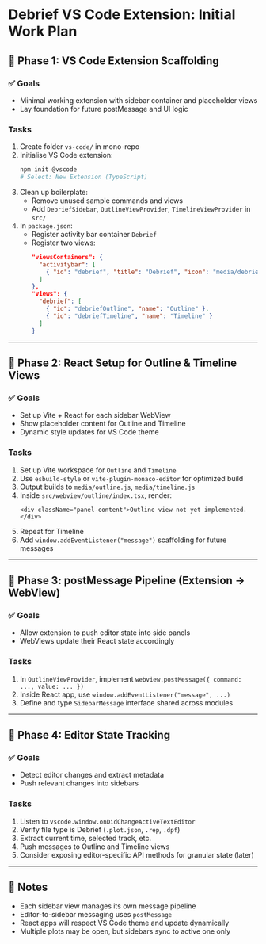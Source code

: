 # Debrief VS Code Extension: Initial Work Plan

## 🧱 Phase 1: VS Code Extension Scaffolding

### ✅ Goals
- Minimal working extension with sidebar container and placeholder views
- Lay foundation for future postMessage and UI logic

### Tasks
1. Create folder `vs-code/` in mono-repo
2. Initialise VS Code extension:
   ```bash
   npm init @vscode
   # Select: New Extension (TypeScript)
   ```
3. Clean up boilerplate:
   - Remove unused sample commands and views
   - Add `DebriefSidebar`, `OutlineViewProvider`, `TimelineViewProvider` in `src/`
4. In `package.json`:
   - Register activity bar container `Debrief`
   - Register two views:
     ```json
     "viewsContainers": {
       "activitybar": [
         { "id": "debrief", "title": "Debrief", "icon": "media/debrief-icon.svg" }
       ]
     },
     "views": {
       "debrief": [
         { "id": "debriefOutline", "name": "Outline" },
         { "id": "debriefTimeline", "name": "Timeline" }
       ]
     }
     ```

---

## 🧭 Phase 2: React Setup for Outline & Timeline Views

### ✅ Goals
- Set up Vite + React for each sidebar WebView
- Show placeholder content for Outline and Timeline
- Dynamic style updates for VS Code theme

### Tasks
1. Set up Vite workspace for `Outline` and `Timeline`
2. Use `esbuild-style` or `vite-plugin-monaco-editor` for optimized build
3. Output builds to `media/outline.js`, `media/timeline.js`
4. Inside `src/webview/outline/index.tsx`, render:
   ```tsx
   <div className="panel-content">Outline view not yet implemented.</div>
   ```
5. Repeat for Timeline
6. Add `window.addEventListener("message")` scaffolding for future messages

---

## 📡 Phase 3: postMessage Pipeline (Extension → WebView)

### ✅ Goals
- Allow extension to push editor state into side panels
- WebViews update their React state accordingly

### Tasks
1. In `OutlineViewProvider`, implement `webview.postMessage({ command: ..., value: ... })`
2. Inside React app, use `window.addEventListener("message", ...)`
3. Define and type `SidebarMessage` interface shared across modules

---

## 🧠 Phase 4: Editor State Tracking

### ✅ Goals
- Detect editor changes and extract metadata
- Push relevant changes into sidebars

### Tasks
1. Listen to `vscode.window.onDidChangeActiveTextEditor`
2. Verify file type is Debrief (`.plot.json`, `.rep`, `.dpf`)
3. Extract current time, selected track, etc.
4. Push messages to Outline and Timeline views
5. Consider exposing editor-specific API methods for granular state (later)

---

## 📌 Notes
- Each sidebar view manages its own message pipeline
- Editor-to-sidebar messaging uses `postMessage`
- React apps will respect VS Code theme and update dynamically
- Multiple plots may be open, but sidebars sync to active one only
